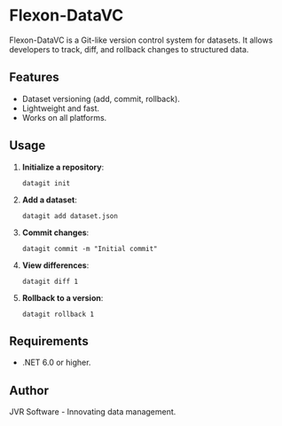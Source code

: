 
# Flexon-DataVC

Flexon-DataVC is a Git-like version control system for datasets. It allows developers to track, diff, and rollback changes to structured data.

## Features
- Dataset versioning (add, commit, rollback).
- Lightweight and fast.
- Works on all platforms.

## Usage
1. **Initialize a repository**:
   ```
   datagit init
   ```

2. **Add a dataset**:
   ```
   datagit add dataset.json
   ```

3. **Commit changes**:
   ```
   datagit commit -m "Initial commit"
   ```

4. **View differences**:
   ```
   datagit diff 1
   ```

5. **Rollback to a version**:
   ```
   datagit rollback 1
   ```

## Requirements
- .NET 6.0 or higher.

## Author
JVR Software - Innovating data management.
